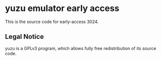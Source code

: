 yuzu emulator early access
=============

This is the source code for early-access 3024.

## Legal Notice

yuzu is a GPLv3 program, which allows fully free redistribution of its source code.